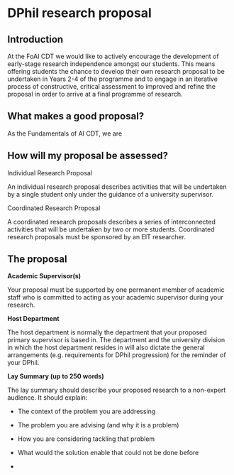 # DPhil research proposal

## Introduction

At the FoAI CDT we would like to actively encourage the development of early-stage research independence amongst our students. This means offering students the chance to develop their own research proposal to be undertaken in Years 2-4 of the programme and to engage in an iterative process of constructive, critical assessment to improved and refine the proposal in order to arrive at a final programme of research.

## What makes a good proposal?

As the Fundamentals of AI CDT, we are 

## How will my proposal be assessed?

Individual Research Proposal

An individual research proposal describes activities that will be undertaken by a single student only under the guidance of a university supervisor.

Coordinated Research Proposal

A coordinated research proposals describes a series of interconnected activities that will be undertaken by two or more students. Coordinated research proposals must be sponsored by an EIT researcher.

## The proposal

**Academic Supervisor(s)**

Your proposal must be supported by one permanent member of academic staff who is committed to acting as your academic supervisor during your research. 

**Host Department**

The host department is normally the department that your proposed primary supervisor is based in. The department and the university division in which the host department resides in will also dictate the general arrangements (e.g. requirements for DPhil progression) for the reminder of your DPhil.

**Lay Summary (up to 250 words)**

The lay summary should describe your proposed research to a non-expert audience. It should explain:

- The context of the problem you are addressing
- The problem you are advising (and why it is a problem)
- How you are considering tackling that problem
- What would the solution enable that could not be done before

- 


